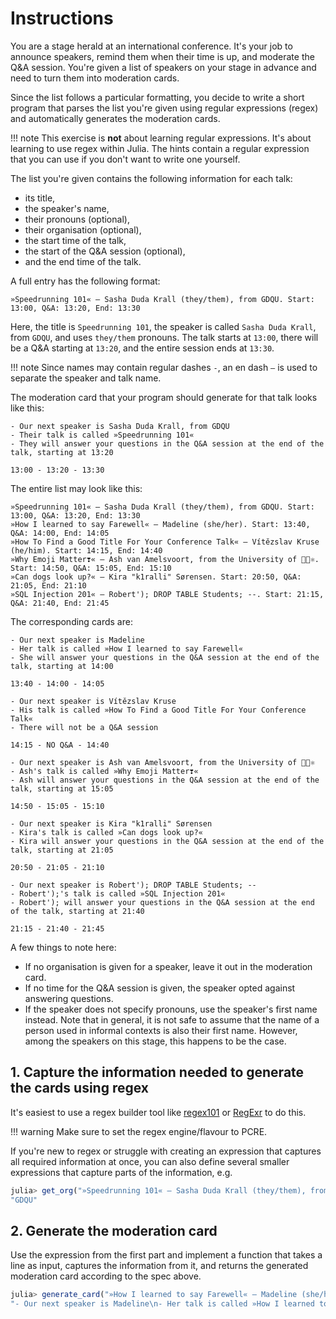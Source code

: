 # Instructions

You are a stage herald at an international conference.
It's your job to announce speakers, remind them when their time is up, and moderate the Q&A session.
You're given a list of speakers on your stage in advance and need to turn them into moderation cards.

Since the list follows a particular formatting, you decide to write a short program that parses the list you're given using regular expressions (regex) and automatically generates the moderation cards.

!!! note
    This exercise is **not** about learning regular expressions.
    It's about learning to use regex within Julia.
    The hints contain a regular expression that you can use if you don't want to write one yourself.

The list you're given contains the following information for each talk:

- its title,
- the speaker's name,
- their pronouns (optional),
- their organisation (optional),
- the start time of the talk,
- the start of the Q&A session (optional),
- and the end time of the talk.

A full entry has the following format:

```text
»Speedrunning 101« – Sasha Duda Krall (they/them), from GDQU. Start: 13:00, Q&A: 13:20, End: 13:30
```

Here, the title is `Speedrunning 101`, the speaker is called `Sasha Duda Krall`, from `GDQU`, and uses `they/them` pronouns.
The talk starts at `13:00`, there will be a Q&A starting at `13:20`, and the entire session ends at `13:30`.

!!! note
    Since names may contain regular dashes `-`, an en dash `–` is used to separate the speaker and talk name.

The moderation card that your program should generate for that talk looks like this:

```text
- Our next speaker is Sasha Duda Krall, from GDQU
- Their talk is called »Speedrunning 101«
- They will answer your questions in the Q&A session at the end of the talk, starting at 13:20

13:00 - 13:20 - 13:30
```

The entire list may look like this:

```text
»Speedrunning 101« – Sasha Duda Krall (they/them), from GDQU. Start: 13:00, Q&A: 13:20, End: 13:30
»How I learned to say Farewell« – Madeline (she/her). Start: 13:40, Q&A: 14:00, End: 14:05
»How To Find a Good Title For Your Conference Talk« – Vítězslav Kruse (he/him). Start: 14:15, End: 14:40
»Why Emoji Matter❣« – Ash van Amelsvoort, from the University of 🧬🧪⚛. Start: 14:50, Q&A: 15:05, End: 15:10
»Can dogs look up?« – Kira "k1ralli" Sørensen. Start: 20:50, Q&A: 21:05, End: 21:10
»SQL Injection 201« – Robert'); DROP TABLE Students; --. Start: 21:15, Q&A: 21:40, End: 21:45
```

The corresponding cards are:

```text
- Our next speaker is Madeline
- Her talk is called »How I learned to say Farewell«
- She will answer your questions in the Q&A session at the end of the talk, starting at 14:00

13:40 - 14:00 - 14:05
```

```text
- Our next speaker is Vítězslav Kruse
- His talk is called »How To Find a Good Title For Your Conference Talk«
- There will not be a Q&A session

14:15 - NO Q&A - 14:40
```

```text
- Our next speaker is Ash van Amelsvoort, from the University of 🧬🧪⚛
- Ash's talk is called »Why Emoji Matter❣«
- Ash will answer your questions in the Q&A session at the end of the talk, starting at 15:05

14:50 - 15:05 - 15:10
```

```text
- Our next speaker is Kira "k1ralli" Sørensen
- Kira's talk is called »Can dogs look up?«
- Kira will answer your questions in the Q&A session at the end of the talk, starting at 21:05

20:50 - 21:05 - 21:10 
```

```text
- Our next speaker is Robert'); DROP TABLE Students; --
- Robert');'s talk is called »SQL Injection 201«
- Robert'); will answer your questions in the Q&A session at the end of the talk, starting at 21:40

21:15 - 21:40 - 21:45
```

A few things to note here:

- If no organisation is given for a speaker, leave it out in the moderation card.
- If no time for the Q&A session is given, the speaker opted against answering questions.
- If the speaker does not specify pronouns, use the speaker's first name instead.
  Note that in general, it is not safe to assume that the name of a person used in informal contexts is also their first name.
  However, among the speakers on this stage, this happens to be the case.

## 1. Capture the information needed to generate the cards using regex

It's easiest to use a regex builder tool like [regex101](https://regex101.com/) or [RegExr](https://regexr.com/) to do this.

!!! warning
    Make sure to set the regex engine/flavour to PCRE.

If you're new to regex or struggle with creating an expression that captures all required information at once, you can also define several smaller expressions that capture parts of the information, e.g.

```julia
julia> get_org("»Speedrunning 101« – Sasha Duda Krall (they/them), from GDQU. Start: 13:00, Q&A: 13:20, End: 13:30")
"GDQU"
```

## 2. Generate the moderation card

Use the expression from the first part and implement a function that takes a line as input, captures the information from it, and returns the generated moderation card according to the spec above.

```julia
julia> generate_card("»How I learned to say Farewell« – Madeline (she/her). Start: 13:40, Q&A: 14:00, End: 14:05")
"- Our next speaker is Madeline\n- Her talk is called »How I learned to say Farewell«\n- She will answer your questions in the Q&A session at the end of the talk, starting at 14:00\n\n13:40 - 14:00 - 14:05\n"
```
